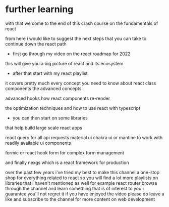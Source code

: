 # further learning

with that we come to the end of this crash course on the fundamentals of
react

from here i would like to suggest the next steps that you can take to continue
down the react path

- first go through my video on the react
  roadmap for 2022

this will give you a big picture of react and its ecosystem

- after that start with my react playlist

it covers pretty much every concept you
need to know about react class components the advanced concepts

advanced hooks how react components re-render

the optimization techniques
and how to use react with typescript

- you can then start on some libraries

that help build large scale react apps

react query for all api requests
material ui chakra ui or mantine to work with readily available ui components

formic or react hook form for complex form management

and finally nexgs which is a react framework for production

over the past few years i've tried my best to make this channel a one-stop shop for everything related to react
so you will find a lot more playlists on libraries that i haven't mentioned as well for example react router browse
through the channel and learn something that is of interest to you i guarantee you'll not regret it
if you have enjoyed the video please do leave a like and subscribe to the channel for more content on web development
